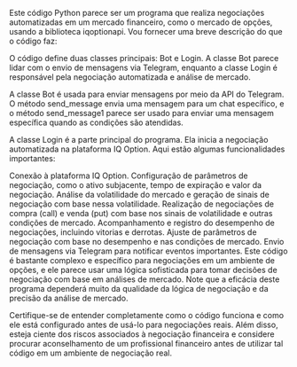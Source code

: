 Este código Python parece ser um programa que realiza negociações automatizadas em um mercado financeiro, como o mercado de opções, usando a biblioteca iqoptionapi. Vou fornecer uma breve descrição do que o código faz:

O código define duas classes principais: Bot e Login. A classe Bot parece lidar com o envio de mensagens via Telegram, enquanto a classe Login é responsável pela negociação automatizada e análise de mercado.

A classe Bot é usada para enviar mensagens por meio da API do Telegram. O método send_message envia uma mensagem para um chat específico, e o método send_message1 parece ser usado para enviar uma mensagem específica quando as condições são atendidas.

A classe Login é a parte principal do programa. Ela inicia a negociação automatizada na plataforma IQ Option. Aqui estão algumas funcionalidades importantes:

Conexão à plataforma IQ Option.
Configuração de parâmetros de negociação, como o ativo subjacente, tempo de expiração e valor da negociação.
Análise da volatilidade do mercado e geração de sinais de negociação com base nessa volatilidade.
Realização de negociações de compra (call) e venda (put) com base nos sinais de volatilidade e outras condições de mercado.
Acompanhamento e registro do desempenho de negociações, incluindo vitorias e derrotas.
Ajuste de parâmetros de negociação com base no desempenho e nas condições de mercado.
Envio de mensagens via Telegram para notificar eventos importantes.
Este código é bastante complexo e específico para negociações em um ambiente de opções, e ele parece usar uma lógica sofisticada para tomar decisões de negociação com base em análises de mercado. Note que a eficácia deste programa dependerá muito da qualidade da lógica de negociação e da precisão da análise de mercado.

Certifique-se de entender completamente como o código funciona e como ele está configurado antes de usá-lo para negociações reais. Além disso, esteja ciente dos riscos associados à negociação financeira e considere procurar aconselhamento de um profissional financeiro antes de utilizar tal código em um ambiente de negociação real.
